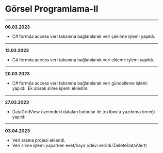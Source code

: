 # Görsel Programlama-II
--------------------------------------------------
**06.03.2023** 
- C# formda access veri tabanına bağlanılarak veri çekilme işlemi yapıldı.
--------------------------------------------------
**13.03.2023**
- C# formda access veri tabanına bağlanılarak veri ekleme işlemi yapıldı.
--------------------------------------------------
**20.03.2023**
- C# formda access veri tabanına bağlanılarak veri güncelleme işlemi yapıldı. Ek olarak silme işlemi ekledim.
--------------------------------------------------
**27.03.2023**
- DataGridView üzerindeki dataları butonlar ile textbox'a yazdırma örneği yapıldı.
--------------------------------------------------
**03.04.2023**
- Veri arama projesi eklendi.
- Veri silme işlemi yaparken evet/hayır ödevi verildi.(DeleteDataAlert)